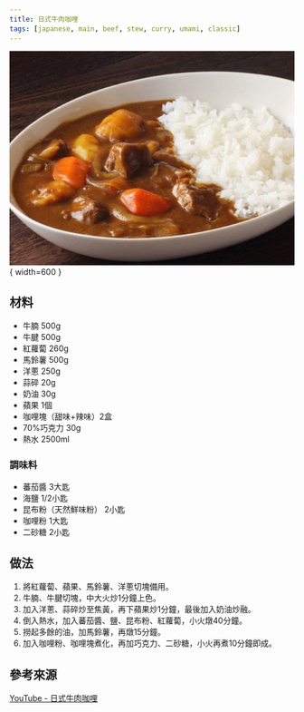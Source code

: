 ```yaml
---
title: 日式牛肉咖哩
tags: [japanese, main, beef, stew, curry, umami, classic]
---
```


![日式牛肉咖哩](../images/beef-curry.jpg){ width=600 }

## 材料
- 牛腩 500g  
- 牛腱 500g  
- 紅蘿蔔 260g  
- 馬鈴薯 500g  
- 洋蔥 250g  
- 蒜碎 20g  
- 奶油 30g  
- 蘋果 1個  
- 咖哩塊（甜味+辣味）2盒  
- 70%巧克力 30g  
- 熱水 2500ml  

### 調味料
- 蕃茄醬 3大匙  
- 海鹽 1/2小匙  
- 昆布粉（天然鮮味粉） 2小匙  
- 咖哩粉 1大匙  
- 二砂糖 2小匙  

## 做法
1. 將紅蘿蔔、蘋果、馬鈴薯、洋蔥切塊備用。  
2. 牛腩、牛腱切塊，中大火炒1分鐘上色。  
3. 加入洋蔥、蒜碎炒至焦黃，再下蘋果炒1分鐘，最後加入奶油炒融。  
4. 倒入熱水，加入蕃茄醬、鹽、昆布粉、紅蘿蔔，小火燉40分鐘。  
5. 撈起多餘的油，加馬鈴薯，再燉15分鐘。  
6. 加入咖哩粉、咖哩塊煮化，再加巧克力、二砂糖，小火再煮10分鐘即成。  

## 參考來源
[YouTube - 日式牛肉咖哩](https://www.youtube.com/watch?v=4IGTrrH3YNE)
